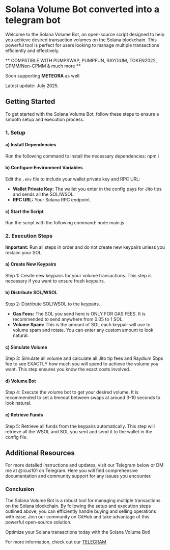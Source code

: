 # Solana Volume Bot converted into a telegram bot

Welcome to the Solana Volume Bot, an open-source script designed to help you achieve desired transaction volumes on the Solana blockchain. This powerful tool is perfect for users looking to manage multiple transactions efficiently and effectively.

** COMPATIBLE WITH PUMPSWAP, PUMPFUN, RAYDIUM, TOKEN2022, CPMM/Non-CPMM & much more **



Soon supporting **METEORA** as well

Latest update: July 2025.


## Getting Started

To get started with the Solana Volume Bot, follow these steps to ensure a smooth setup and execution process.

### 1. Setup

#### a) Install Dependencies
Run the following command to install the necessary dependencies:
npm i

#### b) Configure Environment Variables
Edit the `.env` file to include your wallet private key and RPC URL:
- **Wallet Private Key:** The wallet you enter in the config pays for Jito tips and sends all the SOL/WSOL.
- **RPC URL:** Your Solana RPC endpoint.

#### c) Start the Script
Run the script with the following command:
node main.js

### 2. Execution Steps

**Important:** Run all steps in order and do not create new keypairs unless you reclaim your SOL.

#### a) Create New Keypairs
Step 1: Create new keypairs for your volume transactions. This step is necessary if you want to ensure fresh keypairs.

#### b) Distribute SOL/WSOL
Step 2: Distribute SOL/WSOL to the keypairs.
- **Gas Fees:** The SOL you send here is ONLY FOR GAS FEES. It is recommended to send anywhere from 0.05 to 1 SOL.
- **Volume Spam:** This is the amount of SOL each keypair will use to volume spam and rotate. You can enter any custom amount to look natural.

#### c) Simulate Volume
Step 3: Simulate all volume and calculate all Jito tip fees and Raydium 5bps fee to see EXACTLY how much you will spend to achieve the volume you want. This step ensures you know the exact costs involved.

#### d) Volume Bot
Step 4: Execute the volume bot to get your desired volume. It is recommended to set a timeout between swaps at around 3-10 seconds to look natural.

#### e) Retrieve Funds
Step 5: Retrieve all funds from the keypairs automatically. This step will retrieve all the WSOL and SOL you sent and send it to the wallet in the config file.

## Additional Resources

For more detailed instructions and updates, visit our Telegram below or DM me at @icus101 on Telegram. Here you will find comprehensive documentation and community support for any issues you encounter.

### Conclusion

The Solana Volume Bot is a robust tool for managing multiple transactions on the Solana blockchain. By following the setup and execution steps outlined above, you can efficiently handle buying and selling operations with ease. Join our community on GitHub and take advantage of this powerful open-source solution.

Optimize your Solana transactions today with the Solana Volume Bot!

For more information, check out our [TELEGRAM](https://t.me/icusdigitals)

